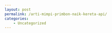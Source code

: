 ```yaml
---
layout: post
permalink: /arti-mimpi-primbon-naik-kereta-api/
categories:
    - Uncategorized
---
```


